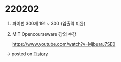 # 220202

1. 파이썬 300제 191 ~ 300 (입출력 미완)

2. MIT Opencourseware 강의 수강

   https://www.youtube.com/watch?v=MjbuarJ7SE0

​		-> posted on [Tistory](https://drsuneamer.tistory.com/2)